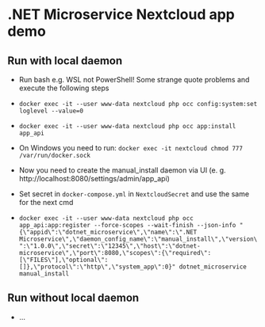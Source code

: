# .NET Microservice Nextcloud app demo

## Run with local daemon

- Run bash e.g. WSL not PowerShell! Some strange quote problems and execute the following steps

- `docker exec -it --user www-data nextcloud php occ config:system:set loglevel --value=0`

- `docker exec -it --user www-data nextcloud php occ app:install app_api`

- On Windows you need to run: `docker exec -it nextcloud chmod 777 /var/run/docker.sock`

- Now you need to create the manual_install daemon via UI (e. g. http://localhost:8080/settings/admin/app_api)

- Set secret in `docker-compose.yml` in `NextcloudSecret` and use the same for the next cmd

- `docker exec -it --user www-data nextcloud php occ app_api:app:register --force-scopes --wait-finish --json-info "{\"appid\":\"dotnet_microservice\",\"name\":\".NET Microservice\",\"daemon_config_name\":\"manual_install\",\"version\":\"1.0.0\",\"secret\":\"12345\",\"host\":\"dotnet-microservice\",\"port\":8080,\"scopes\":{\"required\":[\"FILES\"],\"optional\":[]},\"protocol\":\"http\",\"system_app\":0}" dotnet_microservice manual_install`

## Run without local daemon

- ...
